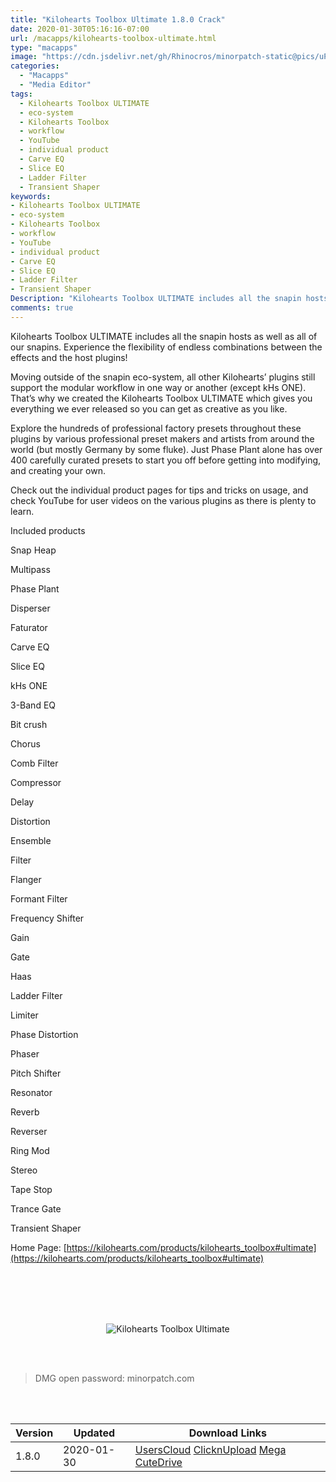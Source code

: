 ```yaml
---
title: "Kilohearts Toolbox Ultimate 1.8.0 Crack"
date: 2020-01-30T05:16:16-07:00
url: /macapps/kilohearts-toolbox-ultimate.html
type: "macapps"
image: "https://cdn.jsdelivr.net/gh/Rhinocros/minorpatch-static@pics/uPic/tBjH6X.jpg"
categories:
  - "Macapps"
  - "Media Editor"
tags:
  - Kilohearts Toolbox ULTIMATE
  - eco-system
  - Kilohearts Toolbox
  - workflow
  - YouTube
  - individual product
  - Carve EQ
  - Slice EQ
  - Ladder Filter
  - Transient Shaper
keywords:
- Kilohearts Toolbox ULTIMATE
- eco-system
- Kilohearts Toolbox
- workflow
- YouTube
- individual product
- Carve EQ
- Slice EQ
- Ladder Filter
- Transient Shaper
Description: "Kilohearts Toolbox ULTIMATE includes all the snapin hosts as well as all of our snapins. Experience the flexibility of endless combinations between the effects and the host plugins"
comments: true
---
```


Kilohearts Toolbox ULTIMATE includes all the snapin hosts as well as all of our snapins. Experience the flexibility of endless combinations between the effects and the host plugins!

Moving outside of the snapin eco-system, all other Kilohearts’ plugins still support the modular workflow in one way or another (except kHs ONE). That’s why we created the Kilohearts Toolbox
ULTIMATE which gives you everything we ever released so you can get as creative as you like.

Explore the hundreds of professional factory presets throughout these plugins by various professional preset makers and artists from around the world (but mostly Germany by some fluke). Just
Phase Plant alone has over 400 carefully curated presets to start you off before getting into modifying, and creating your own.

Check out the individual product pages for tips and tricks on usage, and check YouTube for user videos on the various plugins as there is plenty to learn.

Included products

Snap Heap

Multipass

Phase Plant

Disperser

Faturator

Carve EQ

Slice EQ

kHs ONE

3-Band EQ

Bit crush

Chorus

Comb Filter

Compressor

Delay

Distortion

Ensemble

Filter

Flanger

Formant Filter

Frequency Shifter

Gain

Gate

Haas

Ladder Filter

Limiter

Phase Distortion

Phaser

Pitch Shifter

Resonator

Reverb

Reverser

Ring Mod

Stereo

Tape Stop

Trance Gate

Transient Shaper

Home Page: [https://kilohearts.com/products/kilohearts_toolbox#ultimate](https://kilohearts.com/products/kilohearts_toolbox#ultimate)

<br/>
<br/>
<script async src="https://pagead2.googlesyndication.com/pagead/js/adsbygoogle.js"></script>
<ins class="adsbygoogle"
     style="display:block; text-align:center;"
     data-ad-layout="in-article"
     data-ad-format="fluid"
     data-ad-client="ca-pub-8746275014476192"
     data-ad-slot="5144997159"></ins>
<script>
     (adsbygoogle = window.adsbygoogle || []).push({});
</script>
<br/>
<br/>


<center>

![Kilohearts Toolbox Ultimate](https://cdn.jsdelivr.net/gh/Rhinocros/minorpatch-static@pics/uPic/tKzVVW.jpg)

</center>

<br/>
<br/>


> DMG open password: minorpatch.com

<br/>

<br/>
<div id="history_version" class="history_version">

| Version | Updated | Download Links |
| ---- | ---- | ---- |
| 1.8.0 | 2020-01-30 | [UsersCloud](https://ouo.io/AaQqeP)   [ClicknUpload](https://ouo.io/02CDfr)   [Mega](https://ouo.io/oRKbvnb)   [CuteDrive](https://ouo.io/YzJS7E) |

</div>
